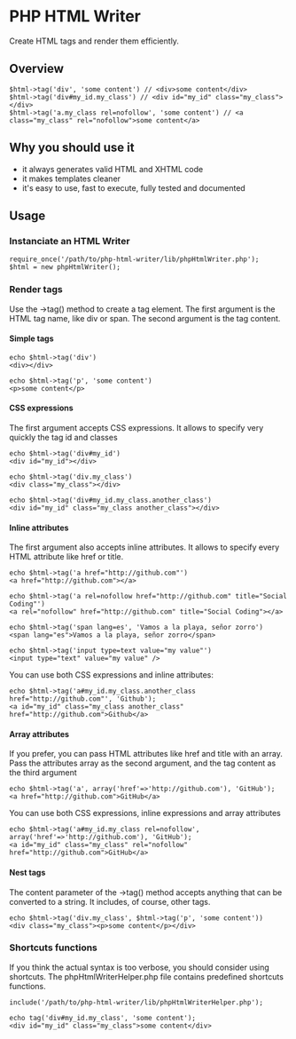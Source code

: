 # PHP HTML Writer

Create HTML tags and render them efficiently.

## Overview

    $html->tag('div', 'some content') // <div>some content</div>
    $html->tag('div#my_id.my_class') // <div id="my_id" class="my_class"></div>
    $html->tag('a.my_class rel=nofollow', 'some content') // <a class="my_class" rel="nofollow">some content</a>

## Why you should use it

 - it always generates valid HTML and XHTML code
 - it makes templates cleaner
 - it's easy to use, fast to execute, fully tested and documented

## Usage

### Instanciate an HTML Writer

    require_once('/path/to/php-html-writer/lib/phpHtmlWriter.php');
    $html = new phpHtmlWriter();

### Render tags

Use the ->tag() method to create a tag element.
The first argument is the HTML tag name, like div or span.
The second argument is the tag content.

#### Simple tags

    echo $html->tag('div')
    <div></div>

    echo $html->tag('p', 'some content')
    <p>some content</p>

#### CSS expressions

The first argument accepts CSS expressions.
It allows to specify very quickly the tag id and classes

    echo $html->tag('div#my_id')
    <div id="my_id"></div>

    echo $html->tag('div.my_class')
    <div class="my_class"></div>

    echo $html->tag('div#my_id.my_class.another_class')
    <div id="my_id" class="my_class another_class"></div>

#### Inline attributes

The first argument also accepts inline attributes.
It allows to specify every HTML attribute like href or title.

    echo $html->tag('a href="http://github.com"')
    <a href="http://github.com"></a>

    echo $html->tag('a rel=nofollow href="http://github.com" title="Social Coding"')
    <a rel="nofollow" href="http://github.com" title="Social Coding"></a>

    echo $html->tag('span lang=es', 'Vamos a la playa, señor zorro')
    <span lang="es">Vamos a la playa, señor zorro</span>

    echo $html->tag('input type=text value="my value"')
    <input type="text" value="my value" />

You can use both CSS expressions and inline attributes:

    echo $html->tag('a#my_id.my_class.another_class href="http://github.com"', 'Github');
    <a id="my_id" class="my_class another_class" href="http://github.com">Github</a>

#### Array attributes

If you prefer, you can pass HTML attributes like href and title with an array.
Pass the attributes array as the second argument, and the tag content as the third argument

    echo $html->tag('a', array('href'=>'http://github.com'), 'GitHub');
    <a href="http://github.com">GitHub</a>

You can use both CSS expressions, inline expressions and array attributes

    echo $html->tag('a#my_id.my_class rel=nofollow', array('href'=>'http://github.com'), 'GitHub');
    <a id="my_id" class="my_class" rel="nofollow" href="http://github.com">GitHub</a>

#### Nest tags

The content parameter of the ->tag() method accepts anything that can be converted to a string.
It includes, of course, other tags.

    echo $html->tag('div.my_class', $html->tag('p', 'some content'))
    <div class="my_class"><p>some content</p></div>

### Shortcuts functions

If you think the actual syntax is too verbose, you should consider using shortcuts.
The phpHtmlWriterHelper.php file contains predefined shortcuts functions.

    include('/path/to/php-html-writer/lib/phpHtmlWriterHelper.php');

    echo tag('div#my_id.my_class', 'some content');
    <div id="my_id" class="my_class">some content</div>